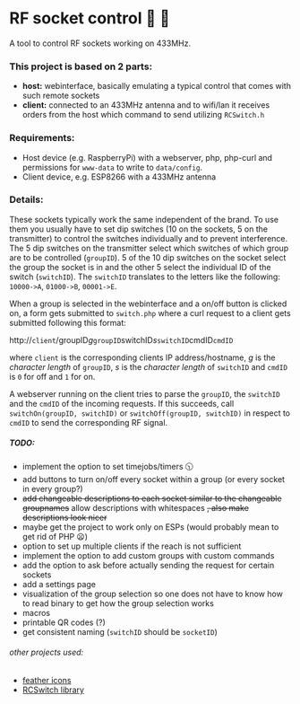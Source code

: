 # RF socket control :satellite: :electric_plug:
A tool to control RF sockets working on 433MHz.

### This project is based on 2 parts:
  * **host:** webinterface, basically emulating a typical control that comes with such remote sockets
  * **client:** connected to an 433MHz antenna and to wifi/lan it receives orders from the host which command to send utilizing `RCSwitch.h`


### Requirements:
  * Host device (e.g. RaspberryPi) with a webserver, php, php-curl and permissions for `www-data` to write to `data/config`.
  * Client device, e.g. ESP8266 with a 433MHz antenna


### Details:
These sockets typically work the same independent of the brand. To use them you usually have to set dip switches (10 on the sockets, 5 on the transmitter) to control the switches individually and to prevent interference. The 5 dip switches on the transmitter select which switches of which group are to be controlled (`groupID`). 5 of the 10 dip switches on the socket select the group the socket is in and the other 5 select the individual ID of the switch (`switchID`). The `switchID` translates to the letters like the following: `10000->A`, `01000->B`, `00001->E`.

When a group is selected in the webinterface and a on/off button is clicked on, a form gets submitted to `switch.php` where a curl request to a client gets submitted following this format:

http://`client`/groupID*g*`groupID`switchID*s*`switchID`cmdID`cmdID`

where `client` is the corresponding clients IP address/hostname, *g* is the *character length* of `groupID`, *s* is the *character length* of `switchID` and `cmdID` is `0` for off and `1` for on.

A webserver running on the client tries to parse the `groupID`, the `switchID` and the `cmdID` of the incoming requests. If this succeeds, call `switchOn(groupID, switchID)` or `switchOff(groupID, switchID)` in respect to `cmdID` to send the corresponding RF signal.


##### TODO:
  * implement the option to set timejobs/timers :clock1030:
  * add buttons to turn on/off every socket within a group (or every socket in every group?)
  * ~~add changeable descriptions to each socket similar to the changeable groupnames~~ allow descriptions with whitespaces ~~, also make descriptions look nicer~~
  * maybe get the project to work only on ESPs (would probably mean to get rid of PHP :frowning:)
  * option to set up multiple clients if the reach is not sufficient
  * implement the option to add custom groups with custom commands
  * add the option to ask before actually sending the request for certain sockets
  * add a settings page
  * visualization of the group selection so one does not have to know how to read binary to get how the group selection works
  * macros
  * printable QR codes (?)
  * get consistent naming (`switchID` should be `socketID`)

###### other projects used:
  * [feather icons](https://github.com/feathericons/feather)
  * [RCSwitch library](https://github.com/sui77/rc-switch)
